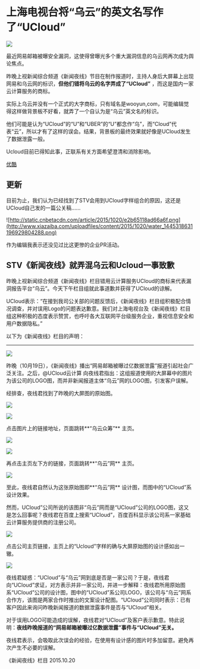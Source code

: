 # 上海电视台将“乌云”的英文名写作了“UCloud”

![](http://himg2.huanqiu.com/attachment2010/2015/1020/20151020102936203.jpg)

最近网易邮箱被曝安全漏洞，这使得曾曝光多个重大漏洞信息的乌云网再次成为舆论焦点。

昨晚上视新闻综合频道《新闻夜线》节目在制作报道时，主持人身后大屏幕上出现网易和乌云网的标识，**但他们错将乌云的名字弄成了“UCloud”** ，而这是国内一家云计算服务的商标。

实际上乌云并没有一个正式的大字商标，只有域名是wooyun,com，可能编辑觉得这样做背景板不好看，就弄了一个自认为是“乌云”英文名的标识。

他们可能是认为“UCloud”的“U”和“UBER”的“U”都念作“乌”，而“Cloud”代表“云”，所以才有了这样的误会。结果，背景板的最终效果就好像是UCloud发生了数据泄露一般。

Ucloud目前已得知此事，正联系有关方面希望澄清和消除影响。

[优酷](http://v.youku.com/v_show/id_XMTM2NDEwMTg0NA==.html )

## 更新

目前为止，我们认为已经找到了STV会用到UCloud字样组合的原因，这还是UCloud自己发的一篇公关稿……

![http://static.cnbetacdn.com/article/2015/1020/e2b65118ad66a6f.png](http://www.xiazaiba.com/uploadfiles/content/2015/1020/water_1445318631196929804288.png) 

作为编辑我表示还没见过比这更惨的企业PR活动。

## STV《新闻夜线》就弄混乌云和Ucloud一事致歉

昨晚上视新闻综合频道《新闻夜线》栏目错用云计算服务UCloud的商标来代表漏洞报告平台“乌云”。今天下午栏目组就此事道歉并获得了UCloud的谅解。

UCloud表示：“在接到我司公关部的问题反馈后，《新闻夜线》栏目组积极配合情况调查，并对误用Logo的问题表达歉意。我们对上海电视台及《新闻夜线》栏目组这种积极的态度表示赞赏，也呼吁各大互联网平台级服务企业，重视信息安全和用户数据隐私。”

以下为《新闻夜线》栏目的声明：

---

![](http://himg2.huanqiu.com/attachment2010/2015/1020/20151020051326919.jpg)

昨晚（10月19日），《新闻夜线》播出“网易邮箱被曝过亿数据泄露”报道引起社会广泛关注。之后，@UCloud云计算 向夜线君指出：这组报道使用的大屏幕中的图片为该公司的LOGO图，而并非新闻报道主体“乌云”网的LOGO图，引发客户误解。

经排查，夜线君找到了昨晚的大屏图的原始图。

![](http://himg2.huanqiu.com/attachment2010/2015/1020/20151020051326924.jpg)

![](http://himg2.huanqiu.com/attachment2010/2015/1020/20151020051326890.jpg)

点击图片上的链接地址，页面跳转**“乌云众筹”** 主页。

![](http://himg2.huanqiu.com/attachment2010/2015/1020/20151020051326625.jpg)

![](http://himg2.huanqiu.com/attachment2010/2015/1020/20151020051326411.jpg)

再点击主页左下方的链接，页面跳转**“乌云”网** 主页。

![](http://himg2.huanqiu.com/attachment2010/2015/1020/20151020051326433.jpg)

至此，夜线君自然认为这张原始图即**“乌云”网** 设计图，而图中的“UCloud”系设计效果。

然而，UCloud”公司所说的该图非“乌云”网而是“UCloud”公司的LOGO图，这又是怎么回事呢？夜线君在百度上搜索“UCloud”，百度百科显示该公司系一家基础云计算服务提供商的注册公司。

![](http://himg2.huanqiu.com/attachment2010/2015/1020/20151020051326683.jpg)

点击公司主页链接，主页上的“Ucloud”字样的确与大屏原始图的设计感如出一辙。

![](http://himg2.huanqiu.com/attachment2010/2015/1020/20151020051326217.jpg)

夜线君疑惑：“UCloud”与“乌云”网到底是否是一家公司？于是，夜线君向“UCloud”求证，对方表示并非一家公司，并进一步解释：夜线君所用原始图系“UCloud”公司的设计图，图中的“UCloud”系公司LOGO，该公司与“乌云”网系合作方，该图是两家合作时推出的文案设计配图。“UCloud”公司同时表示：已有客户因此来询问昨晚新闻报道的数据泄露事件是否与“UCloud”相关。

对于误用LOGO可能造成的误解，夜线君对“UCloud”及客户表示歉意。特此说明：**夜线昨晚报道的“网易邮箱被曝过亿数据泄露”事件与“UCloud”无关。**

夜线君表示，会吸取此次误会的经验，在使用有设计感的图片时多加留意。避免再次产生不必要的误解。

《新闻夜线》栏目 2015.10.20
